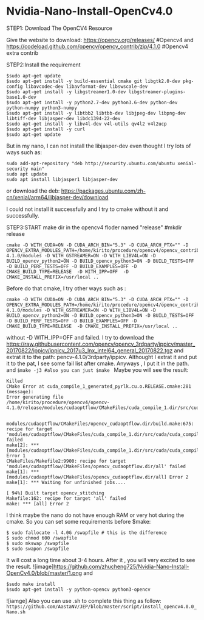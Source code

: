 # Nvidia-Nano-Install-OpenCv4.0

STEP1: Download The OpenCV4 Resource

Give the website to download:
https://opencv.org/releases/   #Opencv4
and 
https://codeload.github.com/opencv/opencv_contrib/zip/4.1.0  #Opencv4 extra contrib

STEP2:Install the requirement

```
$sudo apt-get update
$sudo apt-get install -y build-essential cmake git libgtk2.0-dev pkg-config libavcodec-dev libavformat-dev libswscale-dev
$sudo apt-get install -y libgstreamer1.0-dev libgstreamer-plugins-base1.0-dev
$sudo apt-get install -y python2.7-dev python3.6-dev python-dev python-numpy python3-numpy
$sudo apt-get install -y libtbb2 libtbb-dev libjpeg-dev libpng-dev libtiff-dev libjasper-dev libdc1394-22-dev
$sudo apt-get install -y libv4l-dev v4l-utils qv4l2 v4l2ucp
$sudo apt-get install -y curl
$sudo apt-get update
```

But in my nano, I can not install the libjasper-dev even thought I try lots of ways such as:
```
sudo add-apt-repository "deb http://security.ubuntu.com/ubuntu xenial-security main"
sudo apt update
sudo apt install libjasper1 libjasper-dev
```
or download the deb:
https://packages.ubuntu.com/zh-cn/xenial/arm64/libjasper-dev/download

I could not install it successfully and I try to cmake without it and successfully.

STEP3:START
make dir in the opencv4 floder named "release" #mkdir release
```cd release/
cmake -D WITH_CUDA=ON -D CUDA_ARCH_BIN="5.3" -D CUDA_ARCH_PTX="" -D OPENCV_EXTRA_MODULES_PATH=/home/kirito/procedure/opencv4/opencv_contrib-4.1.0/modules -D WITH_GSTREAMER=ON -D WITH_LIBV4L=ON -D BUILD_opencv_python2=ON -D BUILD_opencv_python3=ON -D BUILD_TESTS=OFF -D BUILD_PERF_TESTS=OFF -D BUILD_EXAMPLES=OFF -D CMAKE_BUILD_TYPE=RELEASE  -D WITH_IPP=OFF  -D CMAKE_INSTALL_PREFIX=/usr/local ..
```
Before do that cmake, I try other ways such as :
```
cmake -D WITH_CUDA=ON -D CUDA_ARCH_BIN="5.3" -D CUDA_ARCH_PTX="" -D OPENCV_EXTRA_MODULES_PATH=/home/kirito/procedure/opencv4/opencv_contrib-4.1.0/modules -D WITH_GSTREAMER=ON -D WITH_LIBV4L=ON -D BUILD_opencv_python2=ON -D BUILD_opencv_python3=ON -D BUILD_TESTS=OFF -D BUILD_PERF_TESTS=OFF -D BUILD_EXAMPLES=OFF -D CMAKE_BUILD_TYPE=RELEASE  -D CMAKE_INSTALL_PREFIX=/usr/local ..
```
without -D WITH_IPP=OFF and failed.
I try to download the https://raw.githubusercontent.com/opencv/opencv_3rdparty/ippicv/master_20170822/ippicv/ippicv_2017u3_lnx_intel64_general_20170822.tgz
and extrat it to the path: pencv-4.1.0/3rdparty/ippicv.
Althought I extrat it and put it to the pat, I see some fail list after cmake.
Anyways , I put it in the path.
and 
```$make -j3 #also you can just $make ```
Maybe you will see the result:
```
Killed
CMake Error at cuda_compile_1_generated_pyrlk.cu.o.RELEASE.cmake:281 (message):
Error generating file
/home/kirito/procedure/opencv4/opencv-4.1.0/release/modules/cudaoptflow/CMakeFiles/cuda_compile_1.dir/src/cuda/./cuda_compile_1_generated_pyrlk.cu.o


modules/cudaoptflow/CMakeFiles/opencv_cudaoptflow.dir/build.make:675: recipe for target 'modules/cudaoptflow/CMakeFiles/cuda_compile_1.dir/src/cuda/cuda_compile_1_generated_pyrlk.cu.o' failed
make[2]: *** [modules/cudaoptflow/CMakeFiles/cuda_compile_1.dir/src/cuda/cuda_compile_1_generated_pyrlk.cu.o] Error 1
CMakeFiles/Makefile2:9900: recipe for target 'modules/cudaoptflow/CMakeFiles/opencv_cudaoptflow.dir/all' failed
make[1]: *** [modules/cudaoptflow/CMakeFiles/opencv_cudaoptflow.dir/all] Error 2
make[1]: *** Waiting for unfinished jobs....

[ 94%] Built target opencv_stitching
Makefile:162: recipe for target 'all' failed
make: *** [all] Error 2
```
I think maybe the nano do not have enough RAM or very hot during the cmake.
So you can set some requirements before $make:
```
$ sudo fallocate -l 4.0G /swapfile # this is the difference
$ sudo chmod 600 /swapfile
$ sudo mkswap /swapfile
$ sudo swapon /swapfile
```
It will cost a long time about 3-4 hours.
After it , you will very excited to see the result.
![image]https://github.com/zhucheng725/Nvidia-Nano-Install-OpenCv4.0/blob/master/1.png
and 
```
$sudo make install 
$sudo apt-get install -y python-opencv python3-opencv
```
![iamge]
Also you can use .sh to complete this thing as follow:
```https://github.com/AastaNV/JEP/blob/master/script/install_opencv4.0.0_Nano.sh```






